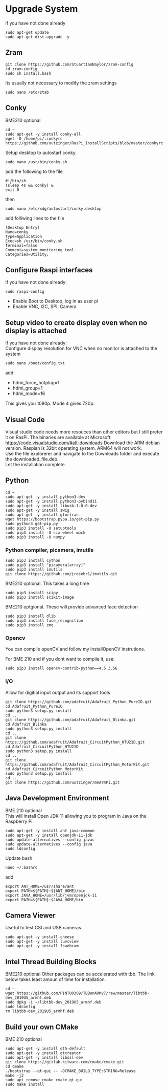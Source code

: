 # Upgrade System
If you have not done already  
```
sudo apt-get update
sudo apt-get dist-upgrade -y
```
## Zram
```
git clone https://github.com/StuartIanNaylor/zram-config
cd zram-config
sudo sh install.bash
```
Its usually not necessary to modify the zram settings
```
sudo nano /etc/ztab
```

## Conky
BME210 optional  
```
cd ~
sudo apt-get -y install conky-all
wget -O /home/pi/.conkyrc https://github.com/uutzinger/RasPi_InstallScripts/blob/master/conkyrc
```
Setup desktop to autostart conky.
```
sudo nano /usr/bin/conky.sh
```
add the following to the file
```
#!/bin/sh
(sleep 4s && conky) &
exit 0
```
then
```
sudo nano /etc/xdg/autostart/conky.desktop 
```
add folliwing lines to the file
```
[Desktop Entry]
Name=conky
Type=Application
Exec=sh /usr/bin/conky.sh
Terminal=false
Comment=system monitoring tool.
Categories=Utility;
```

## Configure Raspi interfaces
If you have not done already:
```
sudo raspi-config
```
* Enable Boot to Desktop, log in as user pi
* Enable VNC, I2C, SPI, Camera

## Setup video to create display even when no display is attached
If you have not done already:  
Configure display resolution for VNC when no monitor is attached to the system
```
sudo nano /boot/config.txt
```
add:
* hdmi_force_hotplug=1
* hdmi_group=1
* hdmi_mode=16

This gives you 1080p. Mode 4 gives 720p.

## Visual Code 
Visual studio code needs more resouces than other editors but I still prefer it on RasPi. The binaries are available at Microsoft: 
https://code.visualstudio.com/#alt-downloads
Download the ARM debian version. Raspian is 32bit operating system. ARM64 will not work.  
Use the file explorerer and navigate to the Downloads folder and execute the downloaded_file.deb.  
Let the installation complete.  

## Python
```
cd ~
sudo apt-get -y install python3-dev
sudo apt-get -y install python3-pybind11
sudo apt-get -y install libusb-1.0-0-dev
sudo apt-get -y install swig
sudo apt-get -y install gfortran
wget https://bootstrap.pypa.io/get-pip.py
sudo python3 get-pip.py
sudo pip3 install -U setuptools
sudo pip3 install -U six wheel mock
sudo pip3 install -U numpy
```

### Python compiler, picamera, imutils
```
sudo pip3 install cython
sudo pip3 install "picamera[array]"
sudo pip3 install imutils
git clone https://github.com/jrosebr1/imutils.git
```

BME210 optional. This takes a long time  
```
sudo pip3 install scipy
sudo pip3 install scikit-image
```

BME210 optgional. These will provide advanced face detection  
```
sudo pip3 install dlib
sudo pip3 install face_recognition
sudo pip3 install zmq
```

### Opencv
You can compile openCV and follow my installOpenCV instrutions.

For BME 210 and if you dont want to compile it, use:  
```
sudo pip3 install opencv-contrib-python==4.5.3.56
```

### I/O 
Allow for digitial input output and its support tools
```
git clone https://github.com/adafruit/Adafruit_Python_PureIO.git
cd Adafruit_Python_PureIO
sudo python3 setup.py install
cd ..
git clone https://github.com/adafruit/Adafruit_Blinka.git
cd Adafruit_Blinka
sudo python3 setup.py install
cd ..
git clone https://github.com/adafruit/Adafruit_CircuitPython_HTU21D.git
cd Adafruit_CircuitPython_HTU21D
sudo python3 setup.py install
cd ..
git clone https://github.com/adafruit/Adafruit_CircuitPython_MotorKit.git
cd Adafruit_CircuitPython_MotorKit
sudo python3 setup.py install
cd ..
git clone https://github.com/uutzinger/meArmPi.git
```
## Java Development Environment
BME 210 optional  
This will install Open JDK 11 allowing you to program in Java on the Raspberry Pi.
```
sudo apt-get -y install ant java-common
sudo apt-get -y install openjdk-11-jdk
sudo update-alternatives --config javac
sudo update-alternatives --config java
sudo ldconfig
```
Update bash 
```
nano ~/.bashrc 
```
add
```
export ANT_HOME=/usr/share/ant
export PATH=${PATH}:${ANT_HOME}/bin
export JAVA_HOME=/usr/lib/jvm/openjdk-11
export PATH=${PATH}:$JAVA_HOME/bin
```
## Camera Viewer
Useful to test CSI and USB cameras.
```
sudo apt-get -y install cheese
sudo apt-get -y install luvcview
sudo apt-get -y install fswebcam
```
## Intel Thread Building Blocks
BME210 optional
Other packages can be accelerated with tbb. The link below takes least amoun of time for installation.
```
cd ~
wget https://github.com/PINTO0309/TBBonARMv7/raw/master/libtbb-dev_2019U5_armhf.deb
sudo dpkg -i ~/libtbb-dev_2019U5_armhf.deb
sudo ldconfig
rm libtbb-dev_2019U5_armhf.deb
```
## Build your own CMake
BME 210 optional
```
sudo apt-get -y install qt5-default
sudo apt-get -y install qtcreator
sudo apt-get -y install libssl-dev
git clone https://gitlab.kitware.com/cmake/cmake.git
cd cmake
./bootstrap --qt-gui -- -DCMAKE_BUILD_TYPE:STRING=Release 
make -j3
sudo apt remove cmake cmake-qt-gui
sudo make install
```
